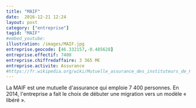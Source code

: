 ```yaml
---
title: "MAIF"
date:  2016-12-21 12:24
layout: post
category: ["entreprise"]
tagid: "MAIF"
#embed_youtube:
illustration: /images/MAIF.jpg
entreprise.geocode: [46.332157,-0.485628]
entreprise.effectif: 7400
entreprise.chiffredaffaire: 3 365 M€
entreprise.activite: Assurance
#https://fr.wikipedia.org/wiki/Mutuelle_assurance_des_instituteurs_de_France
---
```

La MAIF est une mutuelle d'assurance qui emploie  7 400 personnes. En 2014, l'entreprise a fait le choix de débuter une migration vers un modèle « libéré ».
